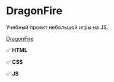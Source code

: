 # DragonFire

Учебный проект небольшой игры на JS.

[DragonFire](https://n3ruat1k.github.io/DragonFire/)

:white_check_mark: **HTML**

:white_check_mark: **CSS**

:white_check_mark: **JS**
